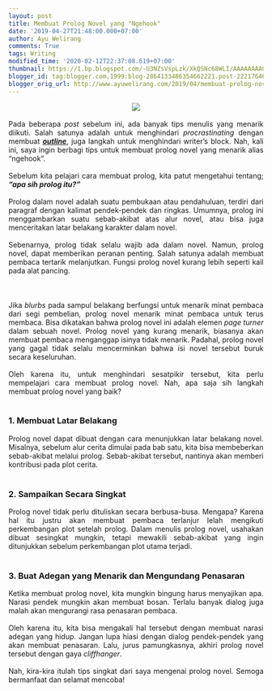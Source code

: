 ```yaml
---
layout: post
title: Membuat Prolog Novel yang "Ngehook"
date: '2019-04-27T21:48:00.000+07:00'
author: Ayu Welirang
comments: True
tags: Writing
modified_time: '2020-02-12T22:37:08.619+07:00'
thumbnail: https://1.bp.blogspot.com/-U3NZsVspLzk/XkQSNc68WLI/AAAAAAAAGMQ/m5r8GCH3WWEXV9CqR3Wf_L5k9gZf3heIQCLcBGAsYHQ/s72-c/tips-membuat-prolog-novel-ayuwelirang.png
blogger_id: tag:blogger.com,1999:blog-2864133486354662221.post-2221764675955774933
blogger_orig_url: http://www.ayuwelirang.com/2019/04/membuat-prolog-novel-yang-menarik.html
---
```


<div class="separator" style="clear: both; text-align: center;"><a href="https://1.bp.blogspot.com/-U3NZsVspLzk/XkQSNc68WLI/AAAAAAAAGMQ/m5r8GCH3WWEXV9CqR3Wf_L5k9gZf3heIQCLcBGAsYHQ/s1600/tips-membuat-prolog-novel-ayuwelirang.png" imageanchor="1" style="margin-left: 1em; margin-right: 1em;"><img border="0" data-original-height="315" data-original-width="560" src="https://1.bp.blogspot.com/-U3NZsVspLzk/XkQSNc68WLI/AAAAAAAAGMQ/m5r8GCH3WWEXV9CqR3Wf_L5k9gZf3heIQCLcBGAsYHQ/s1600/tips-membuat-prolog-novel-ayuwelirang.png" /></a></div><div style="text-align: justify;"><span style="font-family: inherit;"><br /></span></div><div style="text-align: justify;"><span style="font-family: inherit;">Pada beberapa <i>post</i> sebelum ini, ada banyak tips menulis yang menarik diikuti. Salah satunya adalah untuk menghindari <i>procrastinating</i> dengan membuat <b><i><u><a href="https://www.ayuwelirang.com/2017/08/pentingkah-membuat-outline-novel.html">outline</a></u></i></b>, juga langkah untuk menghindari writer’s block. Nah, kali ini, saya ingin berbagi tips untuk membuat prolog novel yang menarik alias “ngehook”.</span></div><div style="text-align: justify;"><span style="font-family: inherit;"><br /></span></div><div style="text-align: justify;"><span style="font-family: inherit;">Sebelum kita pelajari cara membuat prolog, kita patut mengetahui tentang; <b><i>“apa sih prolog itu?”</i></b></span></div><div style="text-align: justify;"><span style="font-family: inherit;"><br /></span></div><div style="text-align: justify;"><span style="font-family: inherit;">Prolog dalam novel adalah suatu pembukaan atau pendahuluan, terdiri dari paragraf dengan kalimat pendek-pendek dan ringkas. Umumnya, prolog ini menggambarkan suatu sebab-akibat atas alur novel, atau bisa juga menceritakan latar belakang karakter dalam novel.</span></div><div style="text-align: justify;"><span style="font-family: inherit;"><br /></span></div><div style="text-align: justify;"><span style="font-family: inherit;">Sebenarnya, prolog tidak selalu wajib ada dalam novel. Namun, prolog novel, dapat memberikan peranan penting. Salah satunya adalah membuat pembaca tertarik melanjutkan. Fungsi prolog novel kurang lebih seperti kail pada alat pancing.</span></div><div style="text-align: justify;"><span style="font-family: inherit;"><br /></span><span style="font-family: inherit;"></span><br /><a name='more'></a><span style="font-family: inherit;"><br /></span></div><div style="text-align: justify;"><span style="font-family: inherit;">Jika <i>blurbs</i> pada sampul belakang berfungsi untuk menarik minat pembaca dari segi pembelian, prolog novel menarik minat pembaca untuk terus membaca. Bisa dikatakan bahwa prolog novel ini adalah elemen <i>page turner</i> dalam sebuah novel. Prolog novel yang kurang menarik, biasanya akan membuat pembaca menganggap isinya tidak menarik. Padahal, prolog novel yang gagal tidak selalu mencerminkan bahwa isi novel tersebut buruk secara keseluruhan.</span></div><div style="text-align: justify;"><span style="font-family: inherit;"><br /></span></div><div style="text-align: justify;"><span style="font-family: inherit;">Oleh karena itu, untuk menghindari sesatpikir tersebut, kita perlu mempelajari cara membuat prolog novel. Nah, apa saja sih langkah membuat prolog novel yang baik?</span></div><div style="text-align: justify;"><span style="font-family: inherit;"><br /></span></div><h3 style="text-align: justify;"><b><span style="font-family: inherit;">1. Membuat Latar Belakang</span></b></h3><div style="text-align: justify;"><span style="font-family: inherit;">Prolog novel dapat dibuat dengan cara menunjukkan latar belakang novel. Misalnya, sebelum alur cerita dimulai pada bab satu, kita bisa membeberkan sebab-akibat melalui prolog. Sebab-akibat tersebut, nantinya akan memberi kontribusi pada plot cerita.</span></div><div style="text-align: justify;"><span style="font-family: inherit;"><br /></span></div><h3 style="text-align: justify;"><b><span style="font-family: inherit;">2. Sampaikan Secara Singkat</span></b></h3><div style="text-align: justify;"><span style="font-family: inherit;">Prolog novel tidak perlu dituliskan secara berbusa-busa. Mengapa? Karena hal itu justru akan membuat pembaca terlanjur lelah mengikuti perkembangan plot setelah prolog. Dalam menulis prolog novel, usahakan dibuat sesingkat mungkin, tetapi mewakili sebab-akibat yang ingin ditunjukkan sebelum perkembangan plot utama terjadi.</span></div><div style="text-align: justify;"><span style="font-family: inherit;"><br /></span></div><h3 style="text-align: justify;"><span style="font-family: inherit;"><b>3. Buat Adegan yang Menarik dan Mengundang Penasaran</b></span></h3><div style="text-align: justify;"><span style="font-family: inherit;">Ketika membuat prolog novel, kita mungkin bingung harus menyajikan apa. Narasi pendek mungkin akan membuat bosan. Terlalu banyak dialog juga malah akan mengurangi rasa penasaran pembaca.</span></div><div style="text-align: justify;"><span style="font-family: inherit;"><br /></span></div><div style="text-align: justify;"><span style="font-family: inherit;">Oleh karena itu, kita bisa mengakali hal tersebut dengan membuat narasi adegan yang hidup. Jangan lupa hiasi dengan dialog pendek-pendek yang akan membuat penasaran. Lalu, jurus pamungkasnya, akhiri prolog novel tersebut dengan gaya <i>cliffhanger</i>.</span></div><div style="text-align: justify;"><span style="font-family: inherit;"><br /></span></div><div style="text-align: justify;"><span style="font-family: inherit;">Nah, kira-kira itulah tips singkat dari saya mengenai prolog novel. Semoga bermanfaat dan selamat mencoba!</span></div>
